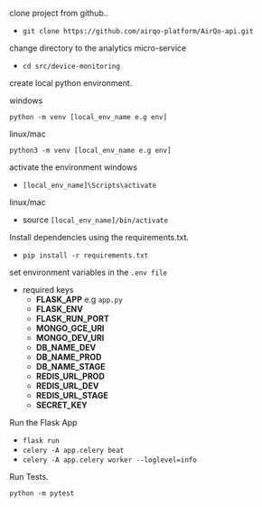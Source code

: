 clone project from github..

- `git clone https://github.com/airqo-platform/AirQo-api.git`

change directory to the analytics micro-service

- `cd src/device-monitoring`

create local python environment.

windows

`python -m venv [local_env_name e.g env]`

linux/mac

`python3 -m venv [local_env_name e.g env]`

activate the environment
windows

- `[local_env_name]\Scripts\activate`

linux/mac

- source `[local_env_name]/bin/activate`

Install dependencies using the requirements.txt.

- `pip install -r requirements.txt`

set environment variables in the `.env file`

- required keys
  - **FLASK_APP** e.g `app.py`
  - **FLASK_ENV**
  - **FLASK_RUN_PORT**
  - **MONGO_GCE_URI**
  - **MONGO_DEV_URI**
  - **DB_NAME_DEV**
  - **DB_NAME_PROD**
  - **DB_NAME_STAGE**
  - **REDIS_URL_PROD**
  - **REDIS_URL_DEV**
  - **REDIS_URL_STAGE**
  - **SECRET_KEY**

Run the Flask App

- `flask run`
- `celery -A app.celery beat`
- `celery -A app.celery worker --loglevel=info`

Run Tests.

```commandline
python -m pytest
```
